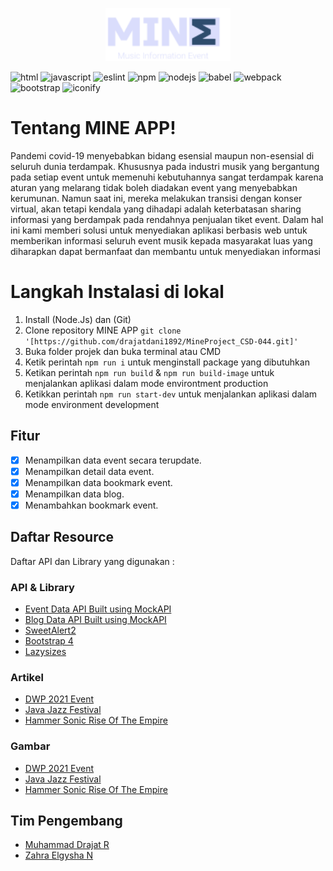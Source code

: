 <p align="center"><a href="https://drajathost.masuk.id/" target="_blank"><img src="https://raw.githubusercontent.com/drajatdani1892/MineProject_CSD-044/main/src/public/images/icon.png" width="200"></a></p>

![html](https://img.shields.io/static/v1?message=HTML&logo=html5&labelColor=5c5c5c&color=1182c3&label=%20) ![javascript](https://img.shields.io/static/v1?message=Javascript&logo=javascript&labelColor=5c5c5c&color=1182c3&label=%20) ![eslint](https://img.shields.io/static/v1?message=Webpack%204&logo=webpack&labelColor=5c5c5c&color=1182c3&label=%20) ![npm](https://img.shields.io/static/v1?message=npm&logo=npm&labelColor=5c5c5c&color=1182c3&label=%20) ![nodejs](https://img.shields.io/static/v1?message=Node%20Js&logo=node.js&labelColor=5c5c5c&color=1182c3&label=%20) ![babel](https://img.shields.io/static/v1?message=Babel&logo=babel&labelColor=5c5c5c&color=1182c3&label=%20) ![webpack](https://img.shields.io/static/v1?message=Eslint&logo=eslint&labelColor=5c5c5c&color=1182c3&label=%20) ![bootstrap](https://img.shields.io/static/v1?message=Bootstrap%204&logo=bootstrap&labelColor=5c5c5c&color=1182c3&label=%20) ![iconify](https://img.shields.io/static/v1?message=Iconify&logo=iconify&labelColor=5c5c5c&color=1182c3&label=%20)

# Tentang MINE APP!

Pandemi covid-19 menyebabkan bidang esensial maupun non-esensial di seluruh dunia terdampak. Khususnya pada industri musik yang bergantung pada setiap event untuk memenuhi kebutuhannya sangat terdampak karena aturan yang melarang tidak boleh diadakan event yang menyebabkan kerumunan. Namun saat ini, mereka melakukan transisi dengan konser virtual, akan tetapi kendala yang dihadapi adalah keterbatasan sharing informasi yang berdampak pada rendahnya penjualan tiket event. Dalam hal ini kami memberi solusi untuk menyediakan aplikasi berbasis web untuk memberikan informasi seluruh event musik kepada masyarakat luas yang diharapkan dapat bermanfaat dan membantu untuk menyediakan informasi

# Langkah Instalasi di lokal

1. Install (Node.Js) dan (Git)
2. Clone repository MINE APP
   `git clone '[https://github.com/drajatdani1892/MineProject_CSD-044.git]' `
3. Buka folder projek dan buka terminal atau CMD
4. Ketik perintah `npm run i` untuk menginstall package yang dibutuhkan
5. Ketikan perintah `npm run build` & `npm run build-image` untuk menjalankan aplikasi dalam mode environtment production
6. Ketikkan perintah `npm run start-dev` untuk menjalankan aplikasi dalam mode environment development

## Fitur

- [x] Menampilkan data event secara terupdate.
- [x] Menampilkan detail data event.
- [x] Menampilkan data bookmark event.
- [x] Menampilkan data blog.
- [x] Menambahkan bookmark event.

## Daftar Resource

Daftar API dan Library yang digunakan :

### API & Library

- [Event Data API Built using MockAPI](https://mockapi.io/projects/61b0a1fe3c954f001722a524)
- [Blog Data API Built using MockAPI](https://mockapi.io/projects/61b0a1fe3c954f001722a524)
- [SweetAlert2](https://www.npmjs.com/package/sweetalert2)
- [Bootstrap 4](https://www.npmjs.com/package/bootstrap)
- [Lazysizes](https://www.npmjs.com/package/lazysizes)

### Artikel

- [DWP 2021 Event](https://lifestyle.bisnis.com/read/20211201/254/1472485/digelar-11-dan-12-desember-ini-daftar-lineup-dwp-virtual-2021)
- [Java Jazz Festival](https://www.kompas.com/hype/read/2020/01/15/195249766/siap-siap-java-jazz-festival-2020-akan-kembali-digelar?page=all)
- [Hammer Sonic Rise Of The Empire](https://hai.grid.id/read/072051264/diundur-sampai-tahun-depan-hammersonic-bakal-nambah-3-headliner)

### Gambar

- [DWP 2021 Event](https://lifestyle.bisnis.com/read/20211201/254/1472485/digelar-11-dan-12-desember-ini-daftar-lineup-dwp-virtual-2021)
- [Java Jazz Festival](https://www.kompas.com/hype/read/2020/01/15/195249766/siap-siap-java-jazz-festival-2020-akan-kembali-digelar?page=all)
- [Hammer Sonic Rise Of The Empire](https://hai.grid.id/read/072051264/diundur-sampai-tahun-depan-hammersonic-bakal-nambah-3-headliner)

## Tim Pengembang

- [Muhammad Drajat R](https://github.com/drajatdani1892)
- [Zahra Elgysha N](https://github.com/zahraeln)
